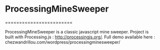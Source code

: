 # ProcessingMineSweeper
========================

ProcessingMineSweeper is a classic javascript mine sweeper.
Project is built with Processing.js :  http://processingjs.org/.
Full demo available here : chezwandrillou.com/wordpress/processingminesweeper/
